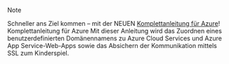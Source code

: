 
> [!NOTE]
> Schneller ans Ziel kommen – mit der NEUEN [Komplettanleitung für Azure](http://support.microsoft.com/kb/2990804)!  Komplettanleitung für Azure</a> Mit dieser Anleitung wird das Zuordnen eines benutzerdefinierten Domänennamens zu Azure Cloud Services und Azure App Service-Web-Apps sowie das Absichern der Kommunikation mittels SSL zum Kinderspiel.
> 
> 

<!----HONumber=Oct15_HO3-->